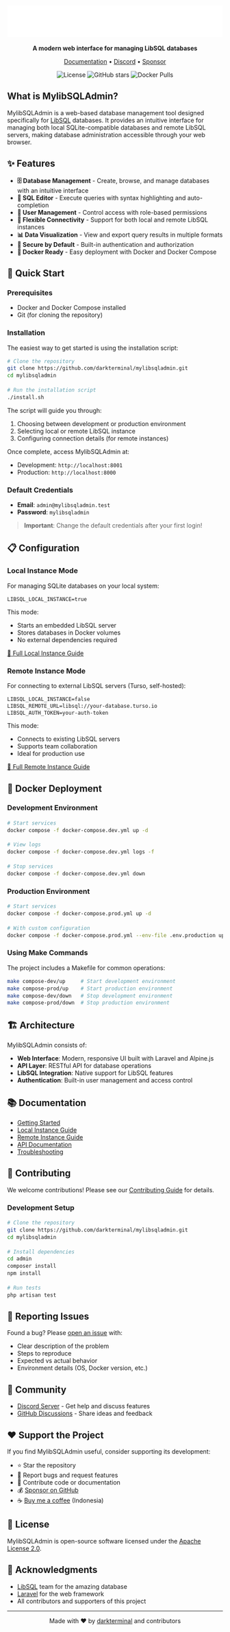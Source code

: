<p align="center">
  <picture>
    <source media="(prefers-color-scheme: dark)" srcset="https://raw.githubusercontent.com/darkterminal/darkterminal/master/projects/dark-mode.png">
    <source media="(prefers-color-scheme: light)" srcset="https://raw.githubusercontent.com/darkterminal/darkterminal/master/projects/light-mode.png">
    <img alt="Shows a black logo in light color mode and a white one in dark color mode." src="https://raw.githubusercontent.com/darkterminal/darkterminal/master/projects/dark-mode.png">
  </picture>
</p>

<p align="center">
  <strong>A modern web interface for managing LibSQL databases</strong>
</p>

<p align="center">
  <a href="https://deepwiki.com/darkterminal/mylibsqladmin">Documentation</a> •
  <a href="https://discord.gg/wWDzy5Nt44">Discord</a> •
  <a href="https://github.com/sponsors/darkterminal">Sponsor</a>
</p>

<p align="center">
  <img alt="License" src="https://img.shields.io/github/license/darkterminal/mylibsqladmin">
  <img alt="GitHub stars" src="https://img.shields.io/github/stars/darkterminal/mylibsqladmin">
  <img alt="Docker Pulls" src="https://img.shields.io/docker/pulls/darkterminal/mylibsqladmin">
</p>

## What is MylibSQLAdmin?

MylibSQLAdmin is a web-based database management tool designed specifically for [LibSQL](https://github.com/tursodatabase/libsql) databases. It provides an intuitive interface for managing both local SQLite-compatible databases and remote LibSQL servers, making database administration accessible through your web browser.

## ✨ Features

- **🗄️ Database Management** - Create, browse, and manage databases with an intuitive interface
- **📝 SQL Editor** - Execute queries with syntax highlighting and auto-completion
- **👥 User Management** - Control access with role-based permissions
- **🔌 Flexible Connectivity** - Support for both local and remote LibSQL instances
- **📊 Data Visualization** - View and export query results in multiple formats
- **🔐 Secure by Default** - Built-in authentication and authorization
- **🐳 Docker Ready** - Easy deployment with Docker and Docker Compose

## 🚀 Quick Start

### Prerequisites

- Docker and Docker Compose installed
- Git (for cloning the repository)

### Installation

The easiest way to get started is using the installation script:

```bash
# Clone the repository
git clone https://github.com/darkterminal/mylibsqladmin.git
cd mylibsqladmin

# Run the installation script
./install.sh
```

The script will guide you through:

1. Choosing between development or production environment
2. Selecting local or remote LibSQL instance
3. Configuring connection details (for remote instances)

Once complete, access MylibSQLAdmin at:

- Development: `http://localhost:8001`
- Production: `http://localhost:8000`

### Default Credentials

- **Email**: `admin@mylibsqladmin.test`
- **Password**: `mylibsqladmin`

> **Important**: Change the default credentials after your first login!

## 📋 Configuration

### Local Instance Mode

For managing SQLite databases on your local system:

```env
LIBSQL_LOCAL_INSTANCE=true
```

This mode:

- Starts an embedded LibSQL server
- Stores databases in Docker volumes
- No external dependencies required

[📖 Full Local Instance Guide](LLI.md)

### Remote Instance Mode

For connecting to external LibSQL servers (Turso, self-hosted):

```env
LIBSQL_LOCAL_INSTANCE=false
LIBSQL_REMOTE_URL=libsql://your-database.turso.io
LIBSQL_AUTH_TOKEN=your-auth-token
```

This mode:

- Connects to existing LibSQL servers
- Supports team collaboration
- Ideal for production use

[📖 Full Remote Instance Guide](LRI.md)

## 🐳 Docker Deployment

### Development Environment

```bash
# Start services
docker compose -f docker-compose.dev.yml up -d

# View logs
docker compose -f docker-compose.dev.yml logs -f

# Stop services
docker compose -f docker-compose.dev.yml down
```

### Production Environment

```bash
# Start services
docker compose -f docker-compose.prod.yml up -d

# With custom configuration
docker compose -f docker-compose.prod.yml --env-file .env.production up -d
```

### Using Make Commands

The project includes a Makefile for common operations:

```bash
make compose-dev/up     # Start development environment
make compose-prod/up    # Start production environment
make compose-dev/down   # Stop development environment
make compose-prod/down  # Stop production environment
```

## 🏗️ Architecture

MylibSQLAdmin consists of:

- **Web Interface**: Modern, responsive UI built with Laravel and Alpine.js
- **API Layer**: RESTful API for database operations
- **LibSQL Integration**: Native support for LibSQL features
- **Authentication**: Built-in user management and access control

## 📚 Documentation

- [Getting Started](https://deepwiki.com/darkterminal/mylibsqladmin)
- [Local Instance Guide](LLI.md)
- [Remote Instance Guide](LRI.md)
- [API Documentation](https://deepwiki.com/darkterminal/mylibsqladmin/api)
- [Troubleshooting](https://deepwiki.com/darkterminal/mylibsqladmin/troubleshooting)

## 🤝 Contributing

We welcome contributions! Please see our [Contributing Guide](CONTRIBUTING.md) for details.

### Development Setup

```bash
# Clone the repository
git clone https://github.com/darkterminal/mylibsqladmin.git
cd mylibsqladmin

# Install dependencies
cd admin
composer install
npm install

# Run tests
php artisan test
```

## 🐛 Reporting Issues

Found a bug? Please [open an issue](https://github.com/darkterminal/mylibsqladmin/issues) with:

- Clear description of the problem
- Steps to reproduce
- Expected vs actual behavior
- Environment details (OS, Docker version, etc.)

## 💬 Community

- [Discord Server](https://discord.gg/wWDzy5Nt44) - Get help and discuss features
- [GitHub Discussions](https://github.com/darkterminal/mylibsqladmin/discussions) - Share ideas and feedback

## ❤️ Support the Project

If you find MylibSQLAdmin useful, consider supporting its development:

- ⭐ Star the repository
- 🐛 Report bugs and request features
- 🤝 Contribute code or documentation
- 💰 [Sponsor on GitHub](https://github.com/sponsors/darkterminal)
- ☕ [Buy me a coffee](https://saweria.co/darkterminal) (Indonesia)

## 📄 License

MylibSQLAdmin is open-source software licensed under the [Apache License 2.0](LICENSE).

## 🙏 Acknowledgments

- [LibSQL](https://github.com/tursodatabase/libsql) team for the amazing database
- [Laravel](https://laravel.com) for the web framework
- All contributors and supporters of this project

---

<p align="center">
  Made with ❤️ by <a href="https://github.com/darkterminal">darkterminal</a> and contributors
</p>
